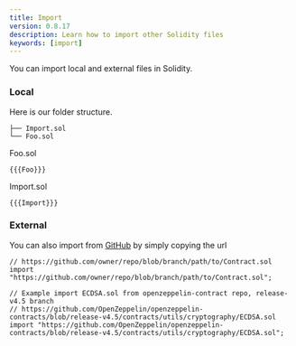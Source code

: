 ```yaml
---
title: Import
version: 0.8.17
description: Learn how to import other Solidity files
keywords: [import]
---
```


You can import local and external files in Solidity.

### Local

Here is our folder structure.

```
├── Import.sol
└── Foo.sol
```

Foo.sol

```solidity
{{{Foo}}}
```

Import.sol

```solidity
{{{Import}}}
```

### External

You can also import from [GitHub](https://github.com) by simply copying the url

```solidity
// https://github.com/owner/repo/blob/branch/path/to/Contract.sol
import "https://github.com/owner/repo/blob/branch/path/to/Contract.sol";

// Example import ECDSA.sol from openzeppelin-contract repo, release-v4.5 branch
// https://github.com/OpenZeppelin/openzeppelin-contracts/blob/release-v4.5/contracts/utils/cryptography/ECDSA.sol
import "https://github.com/OpenZeppelin/openzeppelin-contracts/blob/release-v4.5/contracts/utils/cryptography/ECDSA.sol";
```

